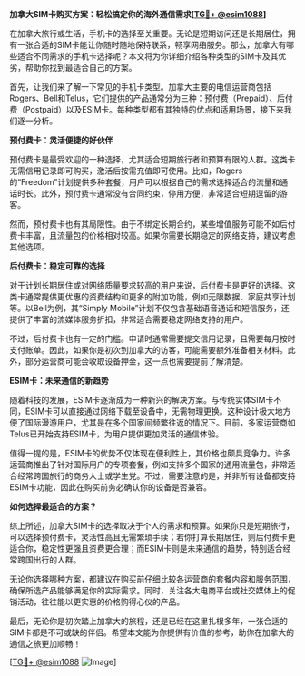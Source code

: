 **加拿大SIM卡购买方案：轻松搞定你的海外通信需求[[TG💪+ @esim1088](https://t.me/s/esim1088)]**

在加拿大旅行或生活，手机卡的选择至关重要。无论是短期访问还是长期居住，拥有一张合适的SIM卡能让你随时随地保持联系，畅享网络服务。那么，加拿大有哪些适合不同需求的手机卡选择呢？本文将为你详细介绍各种类型的SIM卡及其优劣，帮助你找到最适合自己的方案。

首先，让我们来了解一下常见的手机卡类型。加拿大主要的电信运营商包括Rogers、Bell和Telus，它们提供的产品通常分为三种：预付费（Prepaid）、后付费（Postpaid）以及ESIM卡。每种类型都有其独特的优点和适用场景，接下来我们逐一分析。

**预付费卡：灵活便捷的好伙伴**

预付费卡是最受欢迎的一种选择，尤其适合短期旅行者和预算有限的人群。这类卡无需信用记录即可购买，激活后按需充值即可使用。比如，Rogers的“Freedom”计划提供多种套餐，用户可以根据自己的需求选择适合的流量和通话时长。此外，预付费卡通常没有合同约束，停用方便，非常适合短期逗留的游客。

然而，预付费卡也有其局限性。由于不绑定长期合约，某些增值服务可能不如后付费卡丰富，且流量包的价格相对较高。如果你需要长期稳定的网络支持，建议考虑其他选项。

**后付费卡：稳定可靠的选择**

对于计划长期居住或对网络质量要求较高的用户来说，后付费卡是更好的选择。这类卡通常提供更优惠的资费结构和更多的附加功能，例如无限数据、家庭共享计划等。以Bell为例，其“Simply Mobile”计划不仅包含基础语音通话和短信服务，还提供了丰富的流媒体服务折扣，非常适合需要稳定网络支持的用户。

不过，后付费卡也有一定的门槛。申请时通常需要提交信用记录，且需要每月按时支付账单。因此，如果你是初次到加拿大的访客，可能需要额外准备相关材料。此外，部分运营商可能会收取设备押金，这一点也需要提前了解清楚。

**ESIM卡：未来通信的新趋势**

随着科技的发展，ESIM卡逐渐成为一种新兴的解决方案。与传统实体SIM卡不同，ESIM卡可以直接通过网络下载至设备中，无需物理更换。这种设计极大地方便了国际漫游用户，尤其是在多个国家间频繁往返的情况下。目前，多家运营商如Telus已开始支持ESIM卡，为用户提供更加灵活的通信体验。

值得一提的是，ESIM卡的优势不仅体现在便利性上，其价格也颇具竞争力。许多运营商推出了针对国际用户的专项套餐，例如支持多个国家的通用流量包，非常适合经常跨国旅行的商务人士或学生党。不过，需要注意的是，并非所有设备都支持ESIM卡功能，因此在购买前务必确认你的设备是否兼容。

**如何选择最适合的方案？**

综上所述，加拿大SIM卡的选择取决于个人的需求和预算。如果你只是短期旅行，可以选择预付费卡，灵活性高且无需繁琐手续；若你打算长期居住，则后付费卡更适合你，稳定性更强且资费更合理；而ESIM卡则是未来通信的趋势，特别适合经常跨国出行的人群。

无论你选择哪种方案，都建议在购买前仔细比较各运营商的套餐内容和服务范围，确保所选产品能够满足你的实际需求。同时，关注各大电商平台或社交媒体上的促销活动，往往能以更实惠的价格购得心仪的产品。

最后，无论你是初次踏上加拿大的旅程，还是已经在这里扎根多年，一张合适的SIM卡都是不可或缺的伴侣。希望本文能为你提供有价值的参考，助你在加拿大的通信之旅更加顺畅！

[[TG💪+ @esim1088](https://t.me/s/esim1088) ![Image](https://i.postimg.cc/4NQfJmqS/Snipaste-2025-05-13-00-14-12.png)]